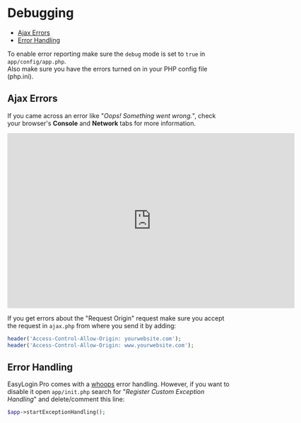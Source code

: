 # Debugging

- [Ajax Errors](#ajax-errors)
- [Error Handling](#error-handling)

To enable error reporting make sure the `debug` mode is set to `true` in `app/config/app.php`. <br> Also make sure you have the errors turned on in your PHP config file (php.ini).

## Ajax Errors

If you came across an error like "_Oops! Something went wrong._", check your browser's __Console__ and __Network__ tabs for more information.

<p class="video-wrapper"><iframe src="https://www.screenr.com/embed/27ON" width="650" height="396" frameborder="0"></iframe></p>

If you get errors about the "Request Origin" request make sure you accept the request in `ajax.php` from where you send it by adding:

```php
header('Access-Control-Allow-Origin: yourwebsite.com');
header('Access-Control-Allow-Origin: www.yourwebsite.com');
```

## Error Handling

EasyLogin Pro comes with a <a href="https://github.com/filp/whoops" target="_blank">whoops</a> error handling. However, if you want to disable it open `app/init.php` search for "_Register Custom Exception Handling_" and delete/comment this line:

```php
$app->startExceptionHandling();
```
